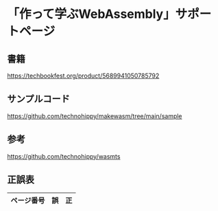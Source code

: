 # 「作って学ぶWebAssembly」サポートページ

## 書籍

https://techbookfest.org/product/5689941050785792

## サンプルコード

https://github.com/technohippy/makewasm/tree/main/sample

## 参考

https://github.com/technohippy/wasmts

## 正誤表

| ページ番号 | 誤 | 正 |
| ---- | ---- | ---- |
